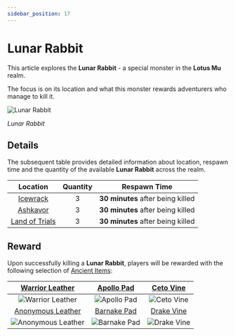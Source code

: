 ```yaml
---
sidebar_position: 17
---
```


# Lunar Rabbit

This article explores the **Lunar Rabbit** - a special monster in the **Lotus Mu** realm.

The focus is on its location and what this monster rewards adventurers who manage to kill it.

![Lunar Rabbit](/img/monsters/special/others/lunar-rabbit.jpg)

_Lunar Rabbit_

## Details

The subsequent table provides detailed information about location, respawn time and the quantity of the available **Lunar Rabbit** across the realm.

|               Location                | Quantity |           Respawn Time            |
| :-----------------------------------: | :------: | :-------------------------------: |
|      [Icewrack](/maps/icewrack)       |    3     | **30 minutes** after being killed |
|      [Ashkavor](/maps/ashkavor)       |    3     | **30 minutes** after being killed |
| [Land of Trials](/maps/land-of-trial) |    3     | **30 minutes** after being killed |

## Reward

Upon successfully killing a **Lunar Rabbit**, players will be rewarded with the following selection of [Ancient Items](/items/ancient-items):

|  [Warrior Leather](/items/ancient-items/#ancient-sets)  | [Apollo Pad](/items/ancient-items/#ancient-sets)  | [Ceto Vine](/items/ancient-items/#ancient-sets)  |
| :-----------------------------------------------------: | :-----------------------------------------------: | :----------------------------------------------: |
|  ![Warrior Leather](/img/items/armors/dk/leather.png)   |    ![Apollo Pad](/img/items/armors/dw/pad.png)    |   ![Ceto Vine](/img/items/armors/fe/vine.png)    |
| [Anonymous Leather](/items/ancient-items/#ancient-sets) | [Barnake Pad](/items/ancient-items/#ancient-sets) | [Drake Vine](/items/ancient-items/#ancient-sets) |
| ![Anonymous Leather](/img/items/armors/dk/leather.png)  |   ![Barnake Pad](/img/items/armors/dw/pad.png)    |   ![Drake Vine](/img/items/armors/fe/vine.png)   |
